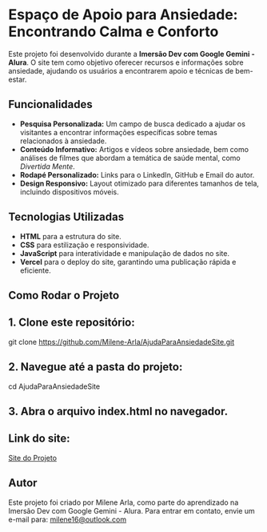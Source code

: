 # Espaço de Apoio para Ansiedade: Encontrando Calma e Conforto

Este projeto foi desenvolvido durante a **Imersão Dev com Google Gemini - Alura**. O site tem como objetivo oferecer recursos e informações sobre ansiedade, ajudando os usuários a encontrarem apoio e técnicas de bem-estar.

## Funcionalidades

- **Pesquisa Personalizada:** Um campo de busca dedicado a ajudar os visitantes a encontrar informações específicas sobre temas relacionados à ansiedade.
- **Conteúdo Informativo:** Artigos e vídeos sobre ansiedade, bem como análises de filmes que abordam a temática de saúde mental, como *Divertida Mente*.
- **Rodapé Personalizado:** Links para o LinkedIn, GitHub e Email do autor.
- **Design Responsivo:** Layout otimizado para diferentes tamanhos de tela, incluindo dispositivos móveis.

## Tecnologias Utilizadas

- **HTML** para a estrutura do site.
- **CSS** para estilização e responsividade.
- **JavaScript** para interatividade e manipulação de dados no site.
- **Vercel** para o deploy do site, garantindo uma publicação rápida e eficiente.

## Como Rodar o Projeto

## 1. Clone este repositório:
git clone https://github.com/Milene-Arla/AjudaParaAnsiedadeSite.git
## 2. Navegue até a pasta do projeto:
cd AjudaParaAnsiedadeSite
## 3. Abra o arquivo index.html no navegador.

## Link do site:
[Site do Projeto](https://ajuda-para-ansiedade-site.vercel.app/)

## Autor
Este projeto foi criado por Milene Arla, como parte do aprendizado na Imersão Dev com Google Gemini - Alura. Para entrar em contato, envie um e-mail para: milene16@outlook.com
